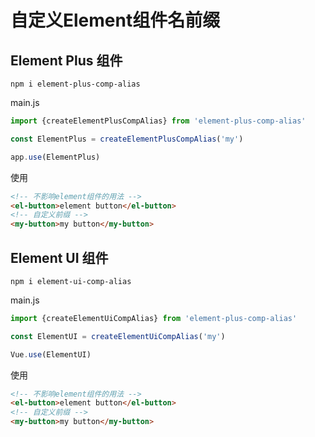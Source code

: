 # 自定义Element组件名前缀

## Element Plus 组件

```
npm i element-plus-comp-alias
```

main.js
```js
import {createElementPlusCompAlias} from 'element-plus-comp-alias'

const ElementPlus = createElementPlusCompAlias('my')

app.use(ElementPlus)
```

使用
```html
<!-- 不影响element组件的用法 -->
<el-button>element button</el-button>
<!-- 自定义前缀 -->
<my-button>my button</my-button>
```

## Element UI 组件

```
npm i element-ui-comp-alias
```

main.js
```js
import {createElementUiCompAlias} from 'element-plus-comp-alias'

const ElementUI = createElementUiCompAlias('my')

Vue.use(ElementUI)
```

使用
```html
<!-- 不影响element组件的用法 -->
<el-button>element button</el-button>
<!-- 自定义前缀 -->
<my-button>my button</my-button>
```